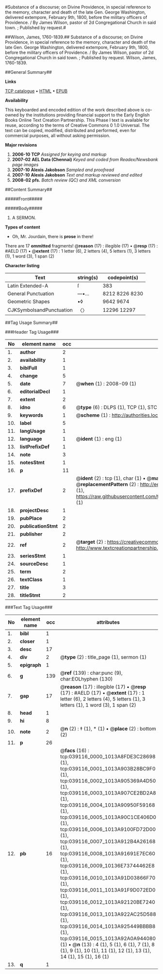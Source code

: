 #Substance of a discourse; on Divine Providence, in special reference to the memory, character and death of the late Gen. George Washington, delivered extempore, February 9th, 1800, before the military officers of Providence. / By James Wilson, pastor of 2d Congregational Church in said town. ; Published by request.#

##Wilson, James, 1760-1839.##
Substance of a discourse; on Divine Providence, in special reference to the memory, character and death of the late Gen. George Washington, delivered extempore, February 9th, 1800, before the military officers of Providence. / By James Wilson, pastor of 2d Congregational Church in said town. ; Published by request.
Wilson, James, 1760-1839.

##General Summary##

**Links**

[TCP catalogue](http://www.ota.ox.ac.uk/tcp/)  • 
[HTML](http://tei.it.ox.ac.uk/tcp/Texts-HTML/free/N29/N29372.html)  • 
[EPUB](http://tei.it.ox.ac.uk/tcp/Texts-EPUB/free/N29/N29372.epub)

**Availability**

This keyboarded and encoded edition of the
	       work described above is co-owned by the institutions
	       providing financial support to the Early English Books
	       Online Text Creation Partnership. This Phase I text is
	       available for reuse, according to the terms of Creative
	       Commons 0 1.0 Universal. The text can be copied,
	       modified, distributed and performed, even for
	       commercial purposes, all without asking permission.

**Major revisions**

1. __2006-10__ __TCP__ *Assigned for keying and markup*
1. __2007-02__ __AEL Data (Chennai)__ *Keyed and coded from Readex/Newsbank page images*
1. __2007-10__ __Alexis Jakobson__ *Sampled and proofread*
1. __2007-10__ __Alexis Jakobson__ *Text and markup reviewed and edited*
1. __2008-02__ __pfs.__ *Batch review (QC) and XML conversion*

##Content Summary##

#####Front#####

#####Body#####

1. A SERMON.

**Types of content**

  * Oh, Mr. Jourdain, there is **prose** in there!

There are 17 **ommitted** fragments! 
 @__reason__ (17) : illegible (17)  •  @__resp__ (17) : #AELD (17)  •  @__extent__ (17) : 1 letter (6), 2 letters (4), 5 letters (1), 3 letters (1), 1 word (3), 1 span (2)

**Character listing**


|Text|string(s)|codepoint(s)|
|---|---|---|
|Latin Extended-A|ſ|383|
|General Punctuation|—•…|8212 8226 8230|
|Geometric Shapes|▪◊|9642 9674|
|CJKSymbolsandPunctuation|〈〉|12296 12297|

##Tag Usage Summary##

###Header Tag Usage###

|No|element name|occ|attributes|
|---|---|---|---|
|1.|__author__|2||
|2.|__availability__|1||
|3.|__biblFull__|1||
|4.|__change__|5||
|5.|__date__|7| @__when__ (1) : 2008-09 (1)|
|6.|__editorialDecl__|1||
|7.|__extent__|2||
|8.|__idno__|6| @__type__ (6) : DLPS (1), TCP (1), STC (1), NOTIS (1), IMAGE-SET (1), EVANS-CITATION (1)|
|9.|__keywords__|1| @__scheme__ (1) : http://authorities.loc.gov/ (1)|
|10.|__label__|5||
|11.|__langUsage__|1||
|12.|__language__|1| @__ident__ (1) : eng (1)|
|13.|__listPrefixDef__|1||
|14.|__note__|3||
|15.|__notesStmt__|1||
|16.|__p__|11||
|17.|__prefixDef__|2| @__ident__ (2) : tcp (1), char (1)  •  @__matchPattern__ (2) : ([0-9\-]+):([0-9IVX]+) (1), (.+) (1)  •  @__replacementPattern__ (2) : http://eebo.chadwyck.com/downloadtiff?vid=$1&page=$2 (1), https://raw.githubusercontent.com/textcreationpartnership/Texts/master/tcpchars.xml#$1 (1)|
|18.|__projectDesc__|1||
|19.|__pubPlace__|2||
|20.|__publicationStmt__|2||
|21.|__publisher__|2||
|22.|__ref__|2| @__target__ (2) : https://creativecommons.org/publicdomain/zero/1.0/ (1), http://www.textcreationpartnership.org/docs/. (1)|
|23.|__seriesStmt__|1||
|24.|__sourceDesc__|1||
|25.|__term__|2||
|26.|__textClass__|1||
|27.|__title__|3||
|28.|__titleStmt__|2||


###Text Tag Usage###

|No|element name|occ|attributes|
|---|---|---|---|
|1.|__bibl__|1||
|2.|__closer__|1||
|3.|__desc__|17||
|4.|__div__|2| @__type__ (2) : title_page (1), sermon (1)|
|5.|__epigraph__|1||
|6.|__g__|139| @__ref__ (139) : char:punc (9), char:EOLhyphen (130)|
|7.|__gap__|17| @__reason__ (17) : illegible (17)  •  @__resp__ (17) : #AELD (17)  •  @__extent__ (17) : 1 letter (6), 2 letters (4), 5 letters (1), 3 letters (1), 1 word (3), 1 span (2)|
|8.|__head__|1||
|9.|__hi__|8||
|10.|__note__|2| @__n__ (2) : ‡ (1), * (1)  •  @__place__ (2) : bottom (2)|
|11.|__p__|26||
|12.|__pb__|16| @__facs__ (16) : tcp:039116_0000_1013A8FDE3C28698 (1), tcp:039116_0001_1013A903B28BC9F0 (1), tcp:039116_0002_1013A905369A4D50 (1), tcp:039116_0003_1013A907CE2BD2A8 (1), tcp:039116_0004_1013A90950F59168 (1), tcp:039116_0005_1013A90C1CE406D0 (1), tcp:039116_0006_1013A9100FD72D00 (1), tcp:039116_0007_1013A912B4A26168 (1), tcp:039116_0008_1013A91691E7EC60 (1), tcp:039116_0009_10136E73744462E8 (1), tcp:039116_0010_1013A91D03866F70 (1), tcp:039116_0011_1013A91F9D072ED0 (1), tcp:039116_0012_1013A92120BE7240 (1), tcp:039116_0013_1013A922AC25D588 (1), tcp:039116_0014_1013A925449BBBB8 (1), tcp:039116_0015_1013A92A0A944080 (1)  •  @__n__ (13) : 4 (1), 5 (1), 6 (1), 7 (1), 8 (1), 9 (1), 10 (1), 11 (1), 12 (1), 13 (1), 14 (1), 15 (1), 16 (1)|
|13.|__q__|1||
